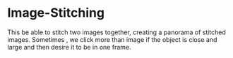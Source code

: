 # Image-Stitching
This be able to stitch two images together, creating a panorama of stitched images.
Sometimes , we click more than image if the object is close and large and then desire it to be in one frame.

